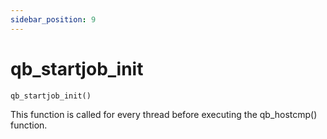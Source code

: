 ```yaml
---
sidebar_position: 9
---
```


# qb_startjob_init

```
qb_startjob_init()
```

This function is called for every thread before executing the qb_hostcmp() function.
